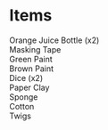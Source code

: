 Items
=====

Orange Juice Bottle (x2)<br>
Masking Tape<br>
Green Paint<br>
Brown Paint<br>
Dice (x2)<br>
Paper Clay<br>
Sponge<br>
Cotton<br>
Twigs<br>